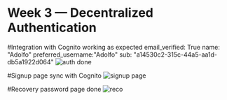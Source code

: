 # Week 3 — Decentralized Authentication

#Integration with Cognito working as expected
email_verified: True
name: "Adolfo"
preferred_username:"Adolfo"
sub: "a14530c2-315c-44a5-aa1d-db5a1922d064"
![auth done](https://user-images.githubusercontent.com/17748375/224552769-82699cc4-f919-422e-9a44-55f10def21d9.png)

#Signup page sync with Cognito
![signup page](https://user-images.githubusercontent.com/17748375/224552777-9cb6efab-d898-48bb-9a02-a493817293e8.png)

#Recovery password page done
![reco](https://user-images.githubusercontent.com/17748375/224552878-897df472-c19f-4207-a7d1-bdf57dc37bab.png)
